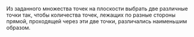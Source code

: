 Из заданного множества точек на плоскости выбрать две различные точки так, чтобы количества точек, лежащих по разные стороны прямой, проходящей через эти две точки, различались наименьшим образом.
